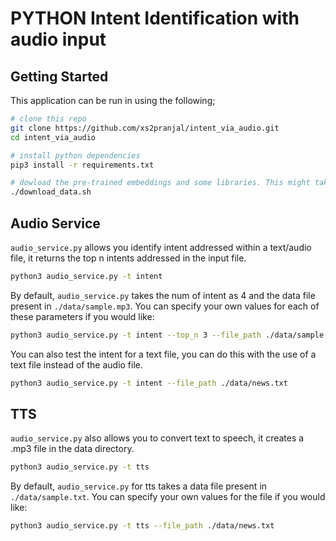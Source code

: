 # PYTHON Intent Identification with audio input

## Getting Started

This application can be run in using the following;

```bash
# clone this repo
git clone https://github.com/xs2pranjal/intent_via_audio.git
cd intent_via_audio

# install python dependencies
pip3 install -r requirements.txt

# dowload the pre-trained embeddings and some libraries. This might take a while...
./download_data.sh
```

## Audio Service

`audio_service.py` allows you identify intent addressed within a text/audio file, it returns the top n intents addressed in the input file.
```bash
python3 audio_service.py -t intent
```
By default, `audio_service.py` takes the num of intent as 4 and the data file present in `./data/sample.mp3`. You can specify your own values for each of these parameters if you would like:
```bash
python3 audio_service.py -t intent --top_n 3 --file_path ./data/sample.mp3
```
You can also test the intent for a text file, you can do this with the use of a text file instead of the audio file.
```bash
python3 audio_service.py -t intent --file_path ./data/news.txt
```

## TTS

`audio_service.py` also allows you to convert text to speech, it creates a .mp3 file in the data directory.
```bash
python3 audio_service.py -t tts
```
By default, `audio_service.py` for tts takes a data file present in `./data/sample.txt`. You can specify your own values for the file if you would like:
```bash
python3 audio_service.py -t tts --file_path ./data/news.txt
```